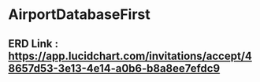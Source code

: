 # AirportDatabaseFirst
## ERD Link : https://app.lucidchart.com/invitations/accept/48657d53-3e13-4e14-a0b6-b8a8ee7efdc9
